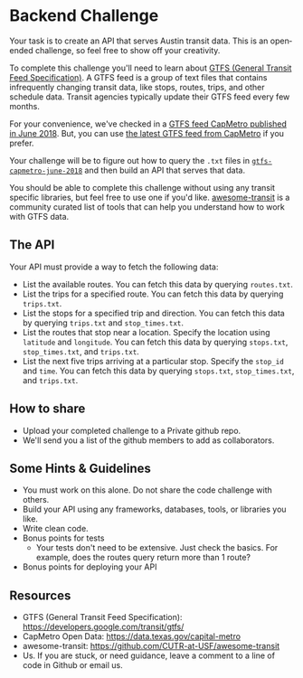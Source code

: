 # Backend Challenge

Your task is to create an API that serves Austin transit data. This is an open‐ended challenge, so feel free to show off your creativity.

To complete this challenge you'll need to learn about [GTFS (General Transit Feed Specification)](https://developers.google.com/transit/gtfs/). A GTFS feed is a group of text files that contains infrequently changing transit data, like stops, routes, trips, and other schedule data. Transit agencies typically update their GTFS feed every few months.

For your convenience, we've checked in a [GTFS feed CapMetro published in June 2018](./gtfs-capmetro-june-2018). But, you can use [the latest GTFS feed from CapMetro](https://data.texas.gov/capital-metro) if you prefer.

Your challenge will be to figure out how to query the `.txt` files in [`gtfs-capmetro-june-2018`](./gtfs-capmetro-june-2018) and then build an API that serves that data.

You should be able to complete this challenge without using any transit specific libraries, but feel free to use one if you'd like. [awesome-transit](https://github.com/CUTR-at-USF/awesome-transit) is a community curated list of tools that can help you understand how to work with GTFS data.

## The API

Your API must provide a way to fetch the following data:

- List the available routes. You can fetch this data by querying `routes.txt`.
- List the trips for a specified route. You can fetch this data by querying `trips.txt`.
- List the stops for a specified trip and direction. You can fetch this data by querying `trips.txt` and `stop_times.txt`.
- List the routes that stop near a location. Specify the location using `latitude` and `longitude`. You can fetch this data by querying `stops.txt`, `stop_times.txt`, and `trips.txt`.
- List the next five trips arriving at a particular stop. Specify the `stop_id` and `time`. You can fetch this data by querying `stops.txt`, `stop_times.txt`, and `trips.txt`.

## How to share

- Upload your completed challenge to a Private github repo.
- We'll send you a list of the github members to add as collaborators.

## Some Hints & Guidelines

- You must work on this alone. Do not share the code challenge with others.
- Build your API using any frameworks, databases, tools, or libraries you like.
- Write clean code.
- Bonus points for tests
  - Your tests don't need to be extensive. Just check the basics. For example, does the routes query return more than 1 route?
- Bonus points for deploying your API

## Resources

- GTFS (General Transit Feed Specification): https://developers.google.com/transit/gtfs/
- CapMetro Open Data: https://data.texas.gov/capital-metro
- awesome-transit: https://github.com/CUTR-at-USF/awesome-transit
- Us. If you are stuck, or need guidance, leave a comment to a line of code in Github or email us.
